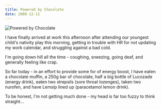 ```yaml
---
title: Powered by Chocolate
date: 2008-12-11
---
```


![Powered by Chocolate](https://source.unsplash.com/ZYYS1kapOm8/1600x900)

I have finally arrived at work this afternoon after attending our youngest child's nativity play this morning, getting in trouble with HR for not updating my work calendar, and struggling against a bad cold.

I'm going down hill all the time - coughing, sneezing, going deaf, and generally feeling like crap.

So far today - in an effort to provide some for of energy boost, I have eaten a chocolate muffin, a 250g bar of chocolate, half a big bottle of Lucozade (energy drink), eaten two strepsils (sore throat lozenges), taken two nurofen, and have Lemsip lined up (paracetamol lemon drink).

To be honest, I'm not getting much done - my head is far too fuzzy to think straight...